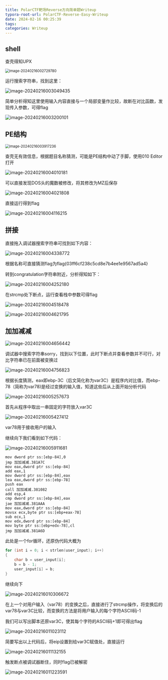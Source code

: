 ```yaml
---
title: PolarCTF靶场Reverse方向简单题Writeup
typora-root-url: PolarCTF-Reverse-Easy-Writeup
date: 2024-02-16 00:25:39
tags:
categories: Writeup
---
```


## shell

查壳得知UPX

<img src="image-20240216002729780.png" alt="image-20240216002729780" style="zoom: 80%;" />

运行搜索字符串，找到这里：

![image-20240216003049435](image-20240216003049435.png)

简单分析得知这里使用输入内容直接与一个局部变量作比较，故断在对比函数，发现传入参数，可得flag

![image-20240216003200101](image-20240216003200101.png)

## PE结构

<img src="/image-20240216003917236.png" alt="image-20240216003917236" style="zoom:80%;" />

查壳无有效信息，根据题目名称猜测，可能是PE结构中动了手脚，使用010 Editor打开

![image-20240216004010181](image-20240216004010181.png)

可以直接发现DOS头的魔数被修改，将其修改为MZ后保存

![image-20240216004021808](image-20240216004021808.png)

直接运行得到flag

![image-20240216004116215](image-20240216004116215.png)

## 拼接

直接拖入调试器搜索字符串可找到如下内容：

![image-20240216004338772](image-20240216004338772.png)

根据名称可直接猜测flag为flag{03ff6cf238c5cd8e7b4ee1e9567ad5a4}

转到congratulation字符串附近，分析得知如下：

![image-20240216004252180](image-20240216004252180.png)

在strcmp处下断点，运行查看栈中参数可得flag

![image-20240216004518478](image-20240216004518478.png)

![image-20240216004621795](image-20240216004621795.png)

## 加加减减



![image-20240216004656442](image-20240216004656442.png)

调试器中搜索字符串sorry，找到以下位置，此时下断点并查看参数并不可行，对比字符串已在前面被变换过

![image-20240216004756823](image-20240216004756823.png)

根据长度猜测，eax即ebp-3C（后文简化称为var3C）是程序内对比值，而ebp-78（简称为var78)是经过变换的输入值，知道这些后从上面开始分析代码

![image-20240216005257673](image-20240216005257673.png)

首先从程序中取出一串固定的字符放入var3C

![image-20240216005427412](image-20240216005427412.png)

var78用于接收用户的输入

继续向下我们看到如下代码：

![image-20240216005911681](image-20240216005911681.png)

```assembly
mov dword ptr ss:[ebp-84],0
jmp 加加减减.381A7C
mov eax,dword ptr ss:[ebp-84]
add eax,1
mov dword ptr ss:[ebp-84],eax
lea eax,dword ptr ss:[ebp-78]
push eax
call 加加减减.381082
add esp,4
cmp dword ptr ss:[ebp-84],eax
jae 加加减减.381AAA
mov eax,dword ptr ss:[ebp-84]
movsx ecx,byte ptr ss:[ebp+eax-78]
sub ecx,1
mov edx,dword ptr ss:[ebp-84]
mov byte ptr ss:[ebp+edx-78],cl
jmp 加加减减.381A6D
```

此处是一个for循环，还原伪代码大概为

```c
for (int i = 0; i < strlen(user_input); i++)
{
    char b = user_input[i];
    b = b - 1;
    user_input[i] = b;
}
```

继续向下

![image-20240216010306672](image-20240216010306672.png)

在上一个对用户输入（var78）的变换之后，直接进行了strcmp操作，将变换后的var78与var3C比较，而变换的方法是将用户输入的每个字符ASCII码-1

我们可以写出脚本还原var3C，使其每个字符的ASCII码+1即可得出flag

![image-20240216011023112](image-20240216011023112.png)

简要写出以上代码后，将eip设置到给var3C赋值处，直接运行

![image-20240216011132155](image-20240216011132155.png)

触发断点被调试器断住，同时flag已被解密

![image-20240216011223591](image-20240216011223591.png)
